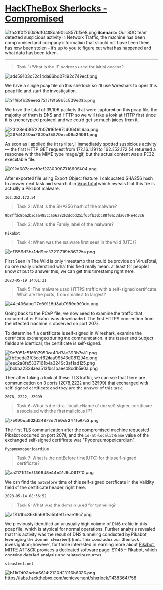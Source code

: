 # [HackTheBox Sherlocks - Compromised](https://app.hackthebox.com/sherlocks/Compromised)

![fa4df0f2b0b9df0488da90bc857bf5e8.png](/resources/fa4df0f2b0b9df0488da90bc857bf5e8.png)
**Scenario:**
Our SOC team detected suspicious activity in Network Traffic, the machine has been compromised and company information that should not have been there has now been stolen – it’s up to you to figure out what has happened and what data has been taken.

* * *
>Task 1: What is the IP address used for initial access?

![add59103c52c14da66bd07d92c749ecf.png](/resources/add59103c52c14da66bd07d92c749ecf.png)

We have a single pcap file on this sherlock so I'll use Wireshark to open this pcap file and start the investigation. 

![31f6bfb29eee27213f8fa9b5c529e03b.png](/resources/31f6bfb29eee27213f8fa9b5c529e03b.png)

We have the total of 39,106 packets that were captured on this pcap file, the majority of them is DNS and HTTP so we will take a look at HTTP first since it is unencrypted protocol and we could get so much juices from it.

![23128e436722b07616fe97c40646b6aa.png](/resources/23128e436722b07616fe97c40646b6aa.png)
![297d4240aa7920a25879ecc98a2ff961.png](/resources/297d4240aa7920a25879ecc98a2ff961.png)

As soon as I applied the `http` filter, I immediately spotted suspicious activity — the first HTTP GET request from 172.16.1.191 to 162.252.172.54 returned a response with the MIME type image/gif, but the actual content was a PE32 executable file.

![010d687ecfcf9cf23303987316895604.png](/resources/010d687ecfcf9cf23303987316895604.png)

After exported file using Export Object feature, I calcucated SHA256 hash to answer next task and search it in [VirusTotal](https://www.virustotal.com/gui/file/9b8ffdc8ba2b2caa485cca56a82b2dcbd251f65fb30bc88f0ac3da6704e4d3c6) which reveals that this file is actually a Pikabot malware.

```
162.252.172.54
```

>Task 2: What is the SHA256 hash of the malware?
```
9b8ffdc8ba2b2caa485cca56a82b2dcbd251f65fb30bc88f0ac3da6704e4d3c6
```

>Task 3: What is the Family label of the malware?
```
Pikabot
```

>Task 4: When was the malware first seen in the wild (UTC)?

![cf1556d3b41dd9ec8221171f9b8622ba.png](/resources/cf1556d3b41dd9ec8221171f9b8622ba.png)

First Seen in The Wild is only timestamp that could be provide on VirusTotal, no one really understand what this field really mean. at least for people I know of but to answer this, we can get this timestamp right here.

```
2023-05-19 14:01:21
```

>Task 5: The malware used HTTPS traffic with a self-signed certificate. What are the ports, from smallest to largest?

![44e436abef17e69128d3ab7959c990dc.png](/resources/44e436abef17e69128d3ab7959c990dc.png)

Going back to the PCAP file, we now need to examine the traffic that occurred after Pikabot was downloaded. The first HTTPS connection from the infected machine is observed on port 2078.

To determine if a certificate is self-signed in Wireshark, examine the certificate exchanged during the communication. If the Issuer and Subject fields are identical, the certificate is self-signed.

![9c7051c516f07953ce40d74e393b7e41.png](/resources/9c7051c516f07953ce40d74e393b7e41.png)
![fb5bcda3f05ccf62daa99543d081204c.png](/resources/fb5bcda3f05ccf62daa99543d081204c.png)
![eec2a8fe5337161b4a3249c3af1ad125.png](/resources/eec2a8fe5337161b4a3249c3af1ad125.png)
![bcbba2334aea513fbc1baee48cdb5e0a.png](/resources/bcbba2334aea513fbc1baee48cdb5e0a.png)

Then after taking a look at these TLS traffic, we can see that there are communication on 3 ports (2078,2222 and 32999) that exchanged with self-signed certificate and they are the answer of this task. 

```
2078, 2222, 32999
```

>Task 6: What is the id-at-localityName of the self-signed certificate associated with the first malicious IP?

![75090ea922d24876d7f59d5244fe67c3.png](/resources/75090ea922d24876d7f59d5244fe67c3.png)

The first TLS communication after the compromised machine requested Pikabot occurred on port 2078, and the `id-at-localityName` value of the exchanged self-signed certificate was "Pyopneumopericardium".

```
Pyopneumopericardium
```

>Task 7: What is the notBefore time(UTC) for this self-signed certificate?

![aa2171ff2e8f36848e44e51d9c0617f0.png](/resources/aa2171ff2e8f36848e44e51d9c0617f0.png)

We can find the `notBefore` time of this self-signed certificate in the Validity field of the certificate header, right here.

```
2023-05-14 08:36:52
```

>Task 8: What was the domain used for tunneling?

![af7fb1bc8636a69f8a5bfef15eae19c7.png](/resources/af7fb1bc8636a69f8a5bfef15eae19c7.png)

We previously identified an unusually high volume of DNS traffic in this pcap file, which is atypical for normal operations. Further analysis revealed that this activity was the result of DNS tunneling conducted by Pikabot, leveraging the domain steasteel[.]net. This concludes our Sherlock investigation; however, for those interested in learning more about [Pikabot](https://attack.mitre.org/software/S1145/), MITRE ATT&CK provides a dedicated software page: S1145 – Pikabot, which contains detailed analysis and related resources.

```
steasteel.net
```

![b11b7d93aeba6614f2120d28116b6926.png](/resources/b11b7d93aeba6614f2120d28116b6926.png)
https://labs.hackthebox.com/achievement/sherlock/1438364/758
* * *
